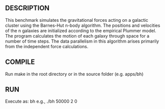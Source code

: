 ## DESCRIPTION

This benchmark simulates the gravitational forces acting on a galactic cluster using the Barnes-Hut n-body algorithm. 
The positions and velocities of the n galaxies are initialized according to the empirical Plummer model. 
The program calculates the motion of each galaxy through space for a number of time steps. 
The data parallelism in this algorithm arises primarily from the independent force calculations.



## COMPILE

Run make in the root directory or in the source folder (e.g. apps/bh)

## RUN

Execute as: bh <bodies> <timesteps> <deviceid>
e.g., ./bh 50000 2 0
